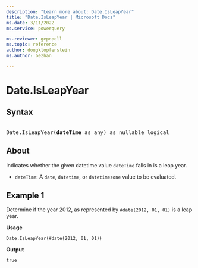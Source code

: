 ```yaml
---
description: "Learn more about: Date.IsLeapYear"
title: "Date.IsLeapYear | Microsoft Docs"
ms.date: 3/11/2022
ms.service: powerquery

ms.reviewer: gepopell
ms.topic: reference
author: dougklopfenstein
ms.author: bezhan

---
```

# Date.IsLeapYear

## Syntax

<pre>  
Date.IsLeapYear(<b>dateTime</b> as any) as nullable logical 
</pre>
  
## About

Indicates whether the given datetime value `dateTime` falls in is a leap year.

* `dateTime`: A `date`, `datetime`, or `datetimezone` value to be evaluated.

## Example 1

Determine if the year 2012, as represented by `#date(2012, 01, 01)` is a leap year.

**Usage**

```powerquery-m
Date.IsLeapYear(#date(2012, 01, 01))
```

**Output**

`true`
